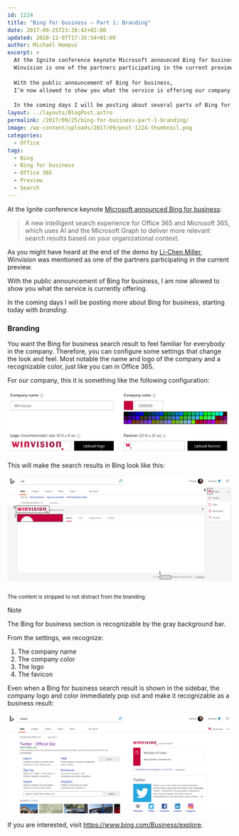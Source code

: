 ```yaml
---
id: 1224
title: "Bing for business – Part 1: Branding"
date: 2017-09-25T23:39:42+02:00
updated: 2020-12-07T17:35:54+01:00
author: Michaël Hompus
excerpt: >
  At the Ignite conference keynote Microsoft announced Bing for business.
  Winvision is one of the partners participating in the current preview.

  With the public announcement of Bing for business,
  I’m now allowed to show you what the service is offering our company.

  In the coming days I will be posting about several parts of Bing for business, starting with “branding”.
layout: ../layouts/BlogPost.astro
permalink: /2017/09/25/bing-for-business-part-1-branding/
image: /wp-content/uploads/2017/09/post-1224-thumbnail.png
categories:
  - Office
tags:
  - Bing
  - Bing for business
  - Office 365
  - Preview
  - Search
---
```


At the Ignite conference keynote
[Microsoft announced Bing for business](https://blogs.bing.com/search/2017-09/finding-what-you-need-at-work-just-got-easier-with-bing-for-business):

> A new intelligent search experience for Office 365 and Microsoft 365,
> which uses AI and the Microsoft Graph to deliver more relevant search
> results based on your organizational context.

As you might have heard at the end of the demo by [Li-Chen Miller](https://www.linkedin.com/in/lichenmiller/),
Winvision was mentioned as one of the partners participating in the current preview.

With the public announcement of Bing for business,
I am now allowed to show you what the service is currently offering.

In the coming days I will be posting more about Bing for business,
starting today with _branding_.

<!--more-->

### Branding

You want the Bing for business search result to feel familiar for everybody in the company.
Therefore, you can configure some settings that change the look and feel.
Most notable the name and logo of the company and a recognizable color,
just like you can in Office 365.

For our company, this it is something like the following configuration:

![Configuring branding](/wp-content/uploads/2017/09/bingforbusiness-branding-configuration.png)

This will make the search results in Bing look like this:

![Branded search results](/wp-content/uploads/2017/09/bingforbusiness-branding.png)

<small>The content is stripped to not distract from the branding.</small>

> [!NOTE]
> The Bing for business section is recognizable by the gray background bar.

From the settings, we recognize:

1. The company name
2. The company color
3. The logo
4. The favicon

Even when a Bing for business search result is shown in the sidebar,
the company logo and color immediately pop out and make it recognizable as a business result:

![Branded side bar](/wp-content/uploads/2017/09/bingforbusiness-branding-sidebar.png)

If you are interested, visit <https://www.bing.com/Business/explore>.
